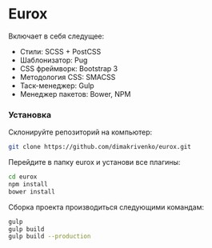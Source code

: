 # Eurox

Включает в себя следущее:

- Стили: SCSS + PostCSS
- Шаблонизатор: Pug
- CSS фреймворк: Bootstrap 3
- Методология CSS: SMACSS
- Таск-менеджер: Gulp
- Менеджер пакетов: Bower, NPM

### Установка

Склонируйте репозиторий на компьютер:

```bash
git clone https://github.com/dimakrivenko/eurox.git
```

Перейдите в папку eurox и установи все плагины:

```bash
cd eurox
npm install
bower install
```

Сборка проекта производиться следующими командам:
```bash
gulp
gulp build
gulp build --production
```
